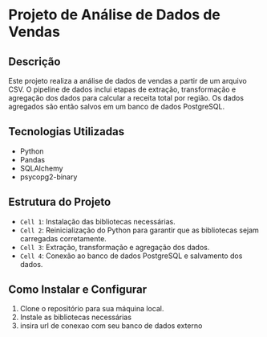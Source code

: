 # Projeto de Análise de Dados de Vendas

## Descrição

Este projeto realiza a análise de dados de vendas a partir de um arquivo CSV. O pipeline de dados inclui etapas de extração, transformação e agregação dos dados para calcular a receita total por região. Os dados agregados são então salvos em um banco de dados PostgreSQL.

## Tecnologias Utilizadas

- Python
- Pandas
- SQLAlchemy
- psycopg2-binary

## Estrutura do Projeto

- `Cell 1`: Instalação das bibliotecas necessárias.
- `Cell 2`: Reinicialização do Python para garantir que as bibliotecas sejam carregadas corretamente.
- `Cell 3`: Extração, transformação e agregação dos dados.
- `Cell 4`: Conexão ao banco de dados PostgreSQL e salvamento dos dados.

## Como Instalar e Configurar

1. Clone o repositório para sua máquina local.
2. Instale as bibliotecas necessárias
3. insira url de conexao com seu banco de dados externo

   

